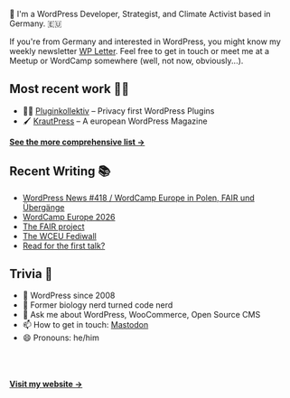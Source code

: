 👋 I'm a WordPress Developer, Strategist, and Climate Activist based in Germany. 🇪🇺

If you're from Germany and interested in WordPress, you might know my weekly newsletter [WP Letter](https://wpletter.de/). Feel free to get in touch or meet me at a Meetup or WordCamp somewhere (well, not now, obviously...).


## Most recent work 👷‍♂️

- 👨‍💻 [Pluginkollektiv](https://github.com/pluginkollektiv) – Privacy first WordPress Plugins
- 🖌️ [KrautPress](https://kraut.press) – A european WordPress Magazine

**[See the more comprehensive list &rarr;](https://simonkraft.com/what-i-do)**


## Recent Writing 📚

<!-- BLOG-POST-LIST:START -->
- [WordPress News #418 / WordCamp Europe in Polen, FAIR und Übergänge](https://feed.kraut.press/link/14399/17048339/418)
- [WordCamp Europe 2026](https://feed.kraut.press/link/23937/17046852/wordcamp-europe-2026)
- [The FAIR project](https://feed.kraut.press/link/23937/17046494/the-fair-project)
- [The WCEU Fediwall](https://feed.kraut.press/link/23937/17046077/the-wceu-fediwall)
- [Read for the first talk?](https://feed.kraut.press/link/23937/17046078/read-for-the-first-talk)
<!-- BLOG-POST-LIST:END -->


## Trivia 🤪

- 👴 WordPress since 2008
- 🌱 Former biology nerd turned code nerd
- 💬 Ask me about WordPress, WooCommerce, Open Source CMS
- 📫 How to get in touch: [Mastodon](https://dewp.space/@simon)
- 😄 Pronouns: he/him

<br/><br/><br/>
**[Visit my website &rarr;](https://simonkraft.com/hi)**
